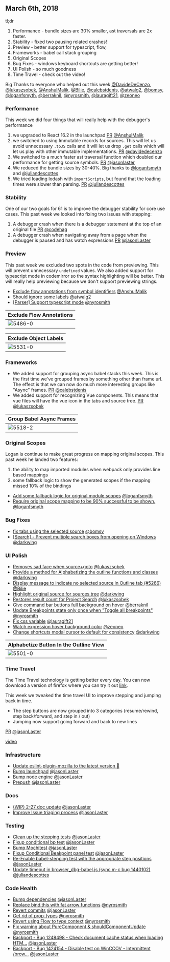 ## March 6th, 2018

tl;dr

1.  Performance - bundle sizes are 30% smaller, ast traversals are 2x faster.
2.  Stability - fixed two pausing related crashes!
3.  Preview - better support for typescript, flow,
4.  Frameworks - babel call stack grouping
5.  Original Scopes
6.  Bug Fixes - windows keyboard shortcuts are getting better!
7.  UI Polish - so much goodness
8.  Time Travel - check out the video!

Big Thanks to everyone who helped out this week [@DavideDeCenzo], [@lukaszsobek], [@AnshulMalik], [@Bilie], [@calebstdenis], [@atwalg2], [@bomsy], [@loganfsmyth], [@berraknil], [@nyrosmith], [@lauragift21], [@zeoneo]

### Performance

This week we did four things that will really help with the debugger's performance

1.  we upgraded to React 16.2 in the launchpad [PR][5465] [@AnshulMalik]
2.  we switched to using Immutable records for sources. This will let us avoid unnecessary `.toJS` calls and it will let us drop `.get` calls which will let us play with other immutable implementations. [PR][5389] [@davidedecenzo]
3.  We switched to a much faster ast traversal function which doubled our performance for getting source symbols. [PR][5572] [@jasonlaster]
4.  We reduced the bundle sizes by 30-40%. Big thanks to [@loganfsmyth] and [@juliandescottes]
5.  We tried loading lodash with `importScripts`, but found that the loading times were slower than parsing. [PR][5608] [@juliandescottes]

### Stability

One of our two goals for 61 is to improve the debugger stability for core use cases.
This past week we looked into fixing two issues with stepping:

1.  A debugger crash when there is a debugger statement at the top of an original file [PR][5490] [@codehag]
2.  A debugger crash when navigating away from a page when the debugger is paused and has watch expressions [PR][5524] [@jasonLaster]

### Preview

This past week we excluded two spots in the code from previewing. This will prevent unnecessary `undefined` values. We also added support for typescript mode in codemirror so the syntax highlighting will be better. This will really help previewing because we don't support previewing strings.

* [Exclude flow annotations from symbol identifiers][5486] [@AnshulMalik]
* [Should ignore some labels][5531] [@atwalg2]
* [[Parser] Support typescript mode][5574] [@nyrosmith]

| Exclude Flow Annotations |
| ------------------------ |
| ![5486-0]                |

| Exclude Object Labels |
| --------------------- |
| ![5531-0]             |

### Frameworks

* We added support for grouping async babel stacks this week. This is the first time we've grouped frames by something other than frame url. The effect is that we can now do much more interesting groups like "Async" frames. [PR][5518] [@calebstdenis]
* We added support for recognizing Vue components. This means that vue files will have the vue icon in the tabs and source tree. [PR][5530] [@lukaszsobek]

| Group Babel Async Frames |
| ------------------------ |
| ![5518-2]                |

### Original Scopes

Logan is continue to make great progress on mapping original scopes. This past week he landed two features:

1.  the ability to map imported modules when webpack only provides line based mappings
2.  some fallback logic to show the generated scopes if the mapping missed 10% of the bindings

* [Add some fallback logic for original module scopes][5541] [@loganfsmyth]
* [Require original scope mapping to be 90% successful to be shown.][5549] [@loganfsmyth]

### Bug Fixes

* [fix tabs using the selected source][5535] [@bomsy]
* [[Search] - Prevent multiple search boxes from opening on Windows][5569] [@darkwing]

### UI Polish

* [Removes sad face when source+goto][5444] [@lukaszsobek]
* [Provide a method for Alphabetizing the outline functions and classes][5501] [@darkwing]
* [Display message to indicate no selected source in Outline tab (#5266)][5506] [@Bilie]
* [Highlight original source for sources tree][5511] [@darkwing]
* [Restores result count for Project Search][5536] [@lukaszsobek]
* [Give command bar buttons full background on hover][5548] [@berraknil]
* [Update Breakpoints state only once when "Toggle all breakpoints"][5567] [@nyrosmith]
* [Fix css variable][5577] [@lauragift21]
* [Watch expression hover background color][5591] [@zeoneo]
* [Change shortcuts modal cursor to default for consistency][5612] [@darkwing]

| Alphabetize Button In the Outline View |
| -------------------------------------- |
| ![5501-0]                              |

### Time Travel

The Time Travel technology is getting better every day. You can now download a version of firefox where you can try it out [link](https://developer.mozilla.org/en-US/docs/Mozilla/Projects/WebReplay).

This week we tweaked the time travel UI to improve stepping and jumping back in time.

* The step buttons are now grouped into 3 categories (resume/rewind, step back/forward, and step in / out)
* Jumping now support going forward and back to new lines

[PR][5601] [@jasonLaster]

[video](https://youtu.be/YRKsYc6jCg4)

### Infrastructure

* [Update eslint-plugin-mozilla to the latest version 🚀][5503]
* [Bump launchpad][5542] [@jasonLaster]
* [Bump node engine][5610] [@jasonLaster]
* [Prepush][5611] [@jasonLaster]

### Docs

* [(WIP) 2-27 doc update][5547] [@jasonLaster]
* [Improve Issue triaging process][5580] [@jasonLaster]

### Testing

* [Clean up the stepping tests][5551] [@jasonLaster]
* [Fixup conditional bp test][5555] [@jasonLaster]
* [Bump Mochitest][5556] [@jasonLaster]
* [Fixup Conditional Beakpoint panel test][5562] [@jasonLaster]
* [Re-Enable babel-stepping test with the appropriate step positions][5594] [@jasonLaster]
* [Update timeout in browser_dbg-babel.js (sync m-c bug 1440102)][5604] [@juliandescottes]

### Code Health

* [Bump dependencies][5560] [@jasonLaster]
* [Replace bind.this with fat arrow functions][5571] [@nyrosmith]
* [Revert commits][5575] [@jasonLaster]
* [Get rid of prop-types][5579] [@nyrosmith]
* [Revert using Flow to type context][5599] [@nyrosmith]
* [Fix warning about PureComponent & shouldComponentUpdate][5600] [@nyrosmith]
* [Backport - Bug 1248498 - Check document cache status when loading HTM…][5606] [@jasonLaster]
* [Backport - Bug 1424154 - Disable test on WinCCOV - Intermittent /brow…][5607] [@jasonLaster]

[5444-0]: https://user-images.githubusercontent.com/23530054/36551637-5d77725a-17f8-11e8-8907-6a0564421e71.gif
[5486-0]: https://user-images.githubusercontent.com/7821757/36467741-1ebec1fa-1706-11e8-80c7-ebc7be26c6db.gif
[5501-0]: https://user-images.githubusercontent.com/46655/36518031-5a3fc352-174a-11e8-91e7-601c939b28ff.png
[5518-0]: https://user-images.githubusercontent.com/7321311/36616406-a40163a2-18b1-11e8-8d3f-cef044e7884a.gif
[5518-1]: https://user-images.githubusercontent.com/7321311/36800857-8562c8a2-1c7e-11e8-89ba-b147c64c8510.png
[5518-2]: https://user-images.githubusercontent.com/7321311/36925581-890136e6-1e41-11e8-8df3-e10b4eda9142.png
[5531-0]: https://user-images.githubusercontent.com/23143862/36647331-182cad6e-1a41-11e8-8282-794cd09a18d2.gif
[5536-0]: https://user-images.githubusercontent.com/23530054/36688593-36053f4e-1b2d-11e8-8b41-336fd3eab571.gif
[5548-0]: https://user-images.githubusercontent.com/6593585/36753552-869488a8-1c17-11e8-8f12-68ed72345acd.gif
[5572-0]: https://user-images.githubusercontent.com/254562/36863585-18f6f898-1d58-11e8-8428-4ef4b1d44d78.png
[5572-1]: https://user-images.githubusercontent.com/254562/36863581-176fb71c-1d58-11e8-9e3b-2a6dfa6fd758.png
[5591-0]: https://user-images.githubusercontent.com/26451940/36920188-e3e5d6e0-1e85-11e8-9abe-76fad5c94d8d.gif
[5601-0]: https://user-images.githubusercontent.com/254562/36946872-cd3b195c-1f91-11e8-8428-41c331aa22a0.png
[5601-1]: https://user-images.githubusercontent.com/254562/36946870-c9c8f6a4-1f91-11e8-8f20-b7cc915fbd55.png
[5389]: https://github.com/firefox-devtools/debugger/pull/5389
[5444]: https://github.com/firefox-devtools/debugger/pull/5444
[5465]: https://github.com/firefox-devtools/debugger/pull/5465
[5486]: https://github.com/firefox-devtools/debugger/pull/5486
[5490]: https://github.com/firefox-devtools/debugger/pull/5490
[5501]: https://github.com/firefox-devtools/debugger/pull/5501
[5503]: https://github.com/firefox-devtools/debugger/pull/5503
[5506]: https://github.com/firefox-devtools/debugger/pull/5506
[5511]: https://github.com/firefox-devtools/debugger/pull/5511
[5518]: https://github.com/firefox-devtools/debugger/pull/5518
[5524]: https://github.com/firefox-devtools/debugger/pull/5524
[5530]: https://github.com/firefox-devtools/debugger/pull/5530
[5531]: https://github.com/firefox-devtools/debugger/pull/5531
[5535]: https://github.com/firefox-devtools/debugger/pull/5535
[5536]: https://github.com/firefox-devtools/debugger/pull/5536
[5541]: https://github.com/firefox-devtools/debugger/pull/5541
[5542]: https://github.com/firefox-devtools/debugger/pull/5542
[5547]: https://github.com/firefox-devtools/debugger/pull/5547
[5548]: https://github.com/firefox-devtools/debugger/pull/5548
[5549]: https://github.com/firefox-devtools/debugger/pull/5549
[5551]: https://github.com/firefox-devtools/debugger/pull/5551
[5555]: https://github.com/firefox-devtools/debugger/pull/5555
[5556]: https://github.com/firefox-devtools/debugger/pull/5556
[5560]: https://github.com/firefox-devtools/debugger/pull/5560
[5562]: https://github.com/firefox-devtools/debugger/pull/5562
[5567]: https://github.com/firefox-devtools/debugger/pull/5567
[5569]: https://github.com/firefox-devtools/debugger/pull/5569
[5571]: https://github.com/firefox-devtools/debugger/pull/5571
[5572]: https://github.com/firefox-devtools/debugger/pull/5572
[5575]: https://github.com/firefox-devtools/debugger/pull/5575
[5576]: https://github.com/firefox-devtools/debugger/pull/5576
[5577]: https://github.com/firefox-devtools/debugger/pull/5577
[5579]: https://github.com/firefox-devtools/debugger/pull/5579
[5580]: https://github.com/firefox-devtools/debugger/pull/5580
[5591]: https://github.com/firefox-devtools/debugger/pull/5591
[5593]: https://github.com/firefox-devtools/debugger/pull/5593
[5594]: https://github.com/firefox-devtools/debugger/pull/5594
[5599]: https://github.com/firefox-devtools/debugger/pull/5599
[5600]: https://github.com/firefox-devtools/debugger/pull/5600
[5601]: https://github.com/firefox-devtools/debugger/pull/5601
[5604]: https://github.com/firefox-devtools/debugger/pull/5604
[5606]: https://github.com/firefox-devtools/debugger/pull/5606
[5607]: https://github.com/firefox-devtools/debugger/pull/5607
[5608]: https://github.com/firefox-devtools/debugger/pull/5608
[5610]: https://github.com/firefox-devtools/debugger/pull/5610
[5611]: https://github.com/firefox-devtools/debugger/pull/5611
[5612]: https://github.com/firefox-devtools/debugger/pull/5612
[5574]: https://github.com/firefox-devtools/debugger/pull/5574
[@davidedecenzo]: https://github.com/DavideDeCenzo
[@lukaszsobek]: https://github.com/lukaszsobek
[@anshulmalik]: https://github.com/AnshulMalik
[@codehag]: https://github.com/codehag
[@darkwing]: https://github.com/darkwing
[@bilie]: https://github.com/Bilie
[@calebstdenis]: https://github.com/calebstdenis
[@jasonlaster]: https://github.com/jasonLaster
[@atwalg2]: https://github.com/atwalg2
[@bomsy]: https://github.com/bomsy
[@loganfsmyth]: https://github.com/loganfsmyth
[@berraknil]: https://github.com/berraknil
[@nyrosmith]: https://github.com/nyrosmith
[@juliandescottes]: https://github.com/juliandescottes
[@lauragift21]: https://github.com/lauragift21
[@zeoneo]: https://github.com/zeoneo

